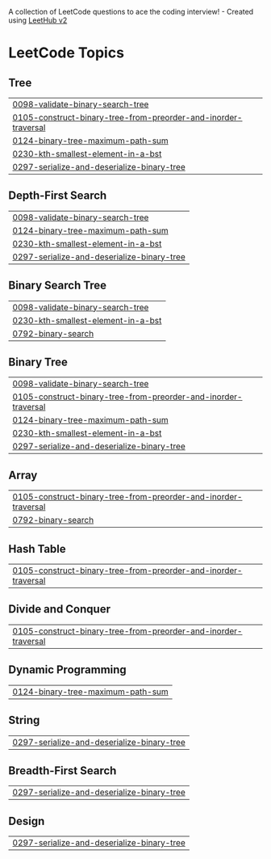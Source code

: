 A collection of LeetCode questions to ace the coding interview! - Created using [LeetHub v2](https://github.com/arunbhardwaj/LeetHub-2.0)
<!---LeetCode Topics Start-->
# LeetCode Topics
## Tree
|  |
| ------- |
| [0098-validate-binary-search-tree](https://github.com/hunarbatra/Leetcode-Solutions/tree/master/0098-validate-binary-search-tree) |
| [0105-construct-binary-tree-from-preorder-and-inorder-traversal](https://github.com/hunarbatra/Leetcode-Solutions/tree/master/0105-construct-binary-tree-from-preorder-and-inorder-traversal) |
| [0124-binary-tree-maximum-path-sum](https://github.com/hunarbatra/Leetcode-Solutions/tree/master/0124-binary-tree-maximum-path-sum) |
| [0230-kth-smallest-element-in-a-bst](https://github.com/hunarbatra/Leetcode-Solutions/tree/master/0230-kth-smallest-element-in-a-bst) |
| [0297-serialize-and-deserialize-binary-tree](https://github.com/hunarbatra/Leetcode-Solutions/tree/master/0297-serialize-and-deserialize-binary-tree) |
## Depth-First Search
|  |
| ------- |
| [0098-validate-binary-search-tree](https://github.com/hunarbatra/Leetcode-Solutions/tree/master/0098-validate-binary-search-tree) |
| [0124-binary-tree-maximum-path-sum](https://github.com/hunarbatra/Leetcode-Solutions/tree/master/0124-binary-tree-maximum-path-sum) |
| [0230-kth-smallest-element-in-a-bst](https://github.com/hunarbatra/Leetcode-Solutions/tree/master/0230-kth-smallest-element-in-a-bst) |
| [0297-serialize-and-deserialize-binary-tree](https://github.com/hunarbatra/Leetcode-Solutions/tree/master/0297-serialize-and-deserialize-binary-tree) |
## Binary Search Tree
|  |
| ------- |
| [0098-validate-binary-search-tree](https://github.com/hunarbatra/Leetcode-Solutions/tree/master/0098-validate-binary-search-tree) |
| [0230-kth-smallest-element-in-a-bst](https://github.com/hunarbatra/Leetcode-Solutions/tree/master/0230-kth-smallest-element-in-a-bst) |
| [0792-binary-search](https://github.com/hunarbatra/Leetcode-Solutions/tree/master/0792-binary-search) |
## Binary Tree
|  |
| ------- |
| [0098-validate-binary-search-tree](https://github.com/hunarbatra/Leetcode-Solutions/tree/master/0098-validate-binary-search-tree) |
| [0105-construct-binary-tree-from-preorder-and-inorder-traversal](https://github.com/hunarbatra/Leetcode-Solutions/tree/master/0105-construct-binary-tree-from-preorder-and-inorder-traversal) |
| [0124-binary-tree-maximum-path-sum](https://github.com/hunarbatra/Leetcode-Solutions/tree/master/0124-binary-tree-maximum-path-sum) |
| [0230-kth-smallest-element-in-a-bst](https://github.com/hunarbatra/Leetcode-Solutions/tree/master/0230-kth-smallest-element-in-a-bst) |
| [0297-serialize-and-deserialize-binary-tree](https://github.com/hunarbatra/Leetcode-Solutions/tree/master/0297-serialize-and-deserialize-binary-tree) |
## Array
|  |
| ------- |
| [0105-construct-binary-tree-from-preorder-and-inorder-traversal](https://github.com/hunarbatra/Leetcode-Solutions/tree/master/0105-construct-binary-tree-from-preorder-and-inorder-traversal) |
| [0792-binary-search](https://github.com/hunarbatra/Leetcode-Solutions/tree/master/0792-binary-search) |
## Hash Table
|  |
| ------- |
| [0105-construct-binary-tree-from-preorder-and-inorder-traversal](https://github.com/hunarbatra/Leetcode-Solutions/tree/master/0105-construct-binary-tree-from-preorder-and-inorder-traversal) |
## Divide and Conquer
|  |
| ------- |
| [0105-construct-binary-tree-from-preorder-and-inorder-traversal](https://github.com/hunarbatra/Leetcode-Solutions/tree/master/0105-construct-binary-tree-from-preorder-and-inorder-traversal) |
## Dynamic Programming
|  |
| ------- |
| [0124-binary-tree-maximum-path-sum](https://github.com/hunarbatra/Leetcode-Solutions/tree/master/0124-binary-tree-maximum-path-sum) |
## String
|  |
| ------- |
| [0297-serialize-and-deserialize-binary-tree](https://github.com/hunarbatra/Leetcode-Solutions/tree/master/0297-serialize-and-deserialize-binary-tree) |
## Breadth-First Search
|  |
| ------- |
| [0297-serialize-and-deserialize-binary-tree](https://github.com/hunarbatra/Leetcode-Solutions/tree/master/0297-serialize-and-deserialize-binary-tree) |
## Design
|  |
| ------- |
| [0297-serialize-and-deserialize-binary-tree](https://github.com/hunarbatra/Leetcode-Solutions/tree/master/0297-serialize-and-deserialize-binary-tree) |
<!---LeetCode Topics End-->